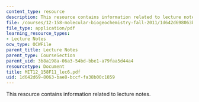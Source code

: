 ```yaml
---
content_type: resource
description: This resource contains information related to lecture notes.
file: /courses/12-158-molecular-biogeochemistry-fall-2011/1d642d698063bae8bccffa38b00c1859_MIT12_158F11_lec6.pdf
file_type: application/pdf
learning_resource_types:
- Lecture Notes
ocw_type: OCWFile
parent_title: Lecture Notes
parent_type: CourseSection
parent_uid: 3b8a198a-06a3-54bd-bbe1-a79faa5d44a4
resourcetype: Document
title: MIT12_158F11_lec6.pdf
uid: 1d642d69-8063-bae8-bccf-fa38b00c1859
---
```

This resource contains information related to lecture notes.

